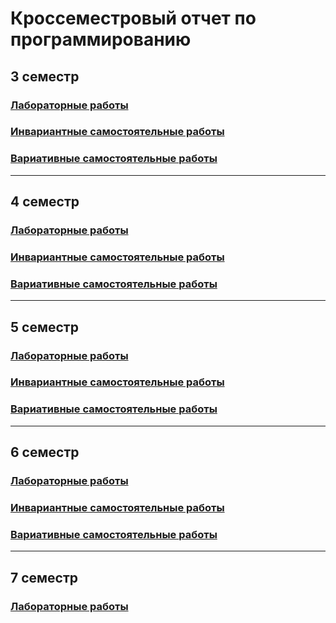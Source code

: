 # Кроссеместровый отчет по программированию

## 3 семестр
### [Лабораторные работы](https://vektoririna.github.io/sem3/LR)
### [Инвариантные самостоятельные работы](https://vektoririna.github.io/sem3/ISR)
### [Вариативные самостоятельные работы](https://vektoririna.github.io/sem3/VSR)
_____________

## 4 семестр
### [Лабораторные работы](https://vektoririna.github.io/sem4/LR)
### [Инвариантные самостоятельные работы](https://vektoririna.github.io/sem4/ISR)
### [Вариативные самостоятельные работы](https://vektoririna.github.io/sem4/VSR)
_____________

## 5 семестр
### [Лабораторные работы](https://vektoririna.github.io/sem5/LR)
### [Инвариантные самостоятельные работы](https://vektoririna.github.io/sem5/ISR)
### [Вариативные самостоятельные работы](https://vektoririna.github.io/sem5/VSR)
_____________

## 6 семестр
### [Лабораторные работы](https://vektoririna.github.io/sem6/LR)
### [Инвариантные самостоятельные работы](https://vektoririna.github.io/sem6/ISR)
### [Вариативные самостоятельные работы](https://vektoririna.github.io/sem6/VSR)
_____________
## 7 семестр
### [Лабораторные работы](https://vektoririna.github.io/sem7/LR)
